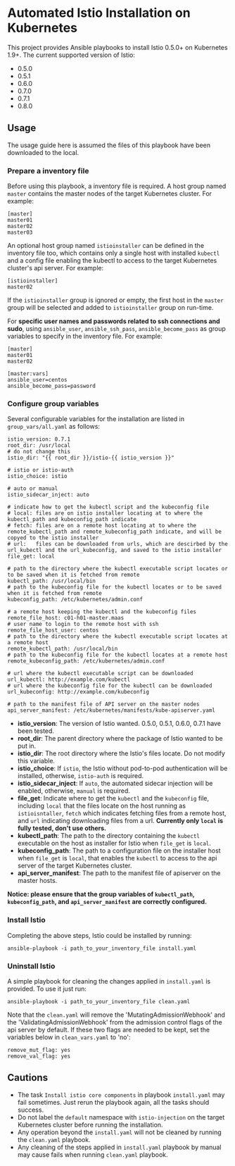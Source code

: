 # Automated Istio Installation on Kubernetes
This project provides Ansible playbooks to install Istio 0.5.0+ on Kubernetes 1.9+.
The current supported version of Istio:

- 0.5.0
- 0.5.1
- 0.6.0
- 0.7.0
- 0.7.1
- 0.8.0

## Usage
The usage guide here is assumed the files of this playbook have been downloaded to the local.

### Prepare a inventory file
Before using this playbook, a inventory file is required. A host group named `master`  contains the master nodes of the target Kubernetes cluster. For example:

    [master]
    master01
    master02
    master03

An optional host group named `istioinstaller` can be defined in the inventory file too, which contains only a single host with installed `kubectl` and a config file enabling the kubectl to access to the target Kubernetes cluster's api server. For example:

    [istioinstaller]
    master02 

If the `istioinstaller` group is ignored or empty, the first host in the `master` group will be selected and added to `istioinstaller` group on run-time.

For **specific user names and passwords related to ssh connections and sudo**, using `ansible_user`, `ansible_ssh_pass`, `ansible_become_pass` as group variables to specify in the inventory file. For example:

    [master]
    master01
    master02
    
    [master:vars]
    ansible_user=centos
    ansible_become_pass=password

### Configure group variables
Several configurable variables for the installation are listed in `group_vars/all.yaml` as follows:

    istio_version: 0.7.1
    root_dir: /usr/local
    # do not change this
    istio_dir: "{{ root_dir }}/istio-{{ istio_version }}"
    
    # istio or istio-auth
    istio_choice: istio
    
    # auto or manual
    istio_sidecar_inject: auto
    
    # indicate how to get the kubectl script and the kubeconfig file
    # local: files are on istio installer locating at to where the kubectl_path and kubeconfig_path indicate
    # fetch: files are on a remote host locating at to where the remote_kubectl_path and remote_kubeconfig_path indicate, and will be copyed to the istio installer
    # url:   files can be downloaded from urls, which are descirbed by the url_kubectl and the url_kubeconfig, and saved to the istio installer
    file_get: local
    
    # path to the directory where the kubectl executable script locates or to be saved when it is fetched from remote
    kubectl_path: /usr/local/bin
    # path to the kubeconfig file for the kubectl locates or to be saved when it is fetched from remote
    kubeconfig_path: /etc/kubernetes/admin.conf
    
    # a remote host keeping the kubectl and the kubeconfig files
    remote_file_host: c01-h01-master.maas
    # user name to login to the remote host with ssh
    remote_file_host_user: centos
    # path to the directory where the kubectl executable script locates at a remote host
    remote_kubectl_path: /usr/local/bin
    # path to the kubeconfig file for the kubectl locates at a remote host
    remote_kubeconfig_path: /etc/kubernetes/admin.conf
    
    # url where the kubectl executable script can be downloaded
    url_kubectl: http://example.com/kubectl
    # url where the kubeconfig file for the kubectl can be downloaded
    url_kubeconfig: http://example.com/kubeconfig
    
    # path to the manifest file of API server on the master nodes
    api_server_manifest: /etc/kubernetes/manifests/kube-apiserver.yaml

- **istio_version**: The version of Istio wanted. 0.5.0, 0.5.1, 0.6.0, 0.7.1 have been tested.
- **root_dir**: The parent directory where the package of Istio wanted to be put in.
- **istio_dir**: The root directory where the Istio's files locate. Do not modify this variable.
- **istio_choice**: If `istio`, the Istio without pod-to-pod authentication will be installed, otherwise, `istio-auth` is required.
- **istio\_sidecar\_inject**: If `auto`, the automated sidecar injection will be enabled, otherwise, `manual` is required.
- **file_get**: Indicate where to get the `kubectl` and the `kubeconfig` file, including `local` that the files locate on the host running as `istioisntaller`, `fetch` which indicates fetching files from a remote host, and `url` indicating downloading files from a url. **Currently only `local` is fully tested, don't use others.**
- **kubectl_path**: The path to the directory containing the `kubectl` executable on the host as installer for Istio when `file_get` is `local`.
- **kubeconfig_path**: The path to a configuration file on the installer host when `file_get` is `local`, that enables the `kubectl` to access to the api server of the target Kubernetes cluster.
- **api\_server\_manifest**: The path to the manifest file of apiserver on the master hosts.

**Notice: please ensure that the group variables of `kubectl_path`, `kubeconfig_path`, and `api_server_manifest` are correctly configured.**

### Install Istio
Completing the above steps, Istio could be installed by running:

    ansible-playbook -i path_to_your_inventory_file install.yaml 

### Uninstall Istio
A simple playbook for cleaning the changes applied in `install.yaml` is provided. To use it just run:

    ansible-playbook -i path_to_your_inventory_file clean.yaml
Note that the `clean.yaml` will remove the 'MutatingAdmissionWebhook' and the 'ValidatingAdmissionWebhook' from the admission control flags of the api server by default. If these two flags are needed to be kept, set the variables below in `clean_vars.yaml` to 'no':

    remove_mut_flag: yes
    remove_val_flag: yes

## Cautions
- The task `Install istio core components` in playbook `install.yaml` may fail sometimes. Just rerun the playbook again, all the tasks should success.
- Do not label the `default` namespace with `istio-injection` on the target Kubernetes cluster before running the installation.
- Any operation beyond the `install.yaml` will not be cleaned by running the `clean.yaml` playbook.
- Any cleaning of the steps applied in `install.yaml` playbook by manual may cause fails when running `clean.yaml` playbook.  